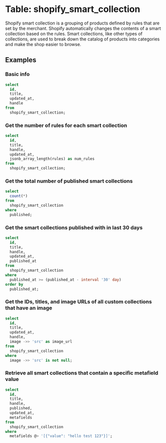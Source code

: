 # Table: shopify_smart_collection

Shopify smart collection is a grouping of products defined by rules that are set by the merchant. Shopify automatically changes the contents of a smart collection based on the rules. Smart collections, like other types of collections, are used to break down the catalog of products into categories and make the shop easier to browse.

## Examples

### Basic info

```sql
select 
  id,
  title,
  updated_at,
  handle 
from 
  shopify_smart_collection;
```

### Get the number of rules for each smart collection

```sql
select
  id,
  title,
  handle,
  updated_at,
  jsonb_array_length(rules) as num_rules
from
  shopify_smart_collection;
```

### Get the total number of published smart collections

```sql
select 
  count(*)
from 
  shopify_smart_collection
where 
  published;
```

### Get the smart collections published with in last 30 days

```sql
select
  id,
  title,
  handle,
  updated_at,
  published_at
from
  shopify_smart_collection
where
  published_at >= (published_at - interval '30' day)
order by
  published_at;
```

### Get the IDs, titles, and image URLs of all custom collections that have an image

```sql
select 
  id,
  title,
  updated_at,
  handle,
  image ->> 'src' as image_url 
from 
  shopify_smart_collection 
where 
  image ->> 'src' is not null;
```

### Retrieve all smart collections that contain a specific metafield value

```sql
select
  id,
  title,
  handle,
  published,
  updated_at,
  metafields
from
  shopify_smart_collection
where 
  metafields @> '[{"value": "hello test 123"}]';
```